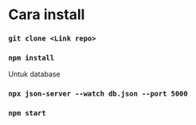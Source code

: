 # Cara install

### `git clone <Link repo>`

### `npm install`

Untuk database

### `npx json-server --watch db.json --port 5000`

### `npm start`
